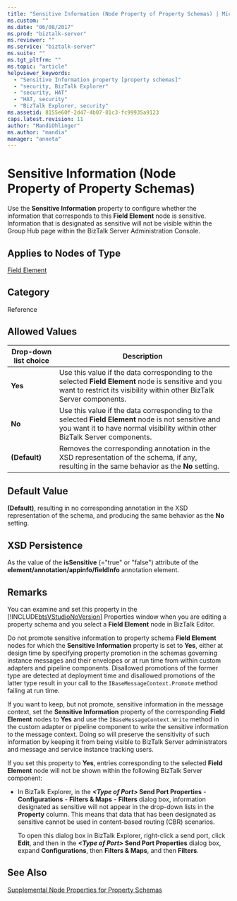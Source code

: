 ```yaml
---
title: "Sensitive Information (Node Property of Property Schemas) | Microsoft Docs"
ms.custom: ""
ms.date: "06/08/2017"
ms.prod: "biztalk-server"
ms.reviewer: ""
ms.service: "biztalk-server"
ms.suite: ""
ms.tgt_pltfrm: ""
ms.topic: "article"
helpviewer_keywords: 
  - "Sensitive Information property [property schemas]"
  - "security, BizTalk Explorer"
  - "security, HAT"
  - "HAT, security"
  - "BizTalk Explorer, security"
ms.assetid: 8155e60f-2d47-4b07-81c3-fc99935a9123
caps.latest.revision: 11
author: "MandiOhlinger"
ms.author: "mandia"
manager: "anneta"
---
```

# Sensitive Information (Node Property of Property Schemas)
Use the **Sensitive Information** property to configure whether the information that corresponds to this **Field Element** node is sensitive. Information that is designated as sensitive will not be visible within the Group Hub page within the BizTalk Server Administration Console.  
  
## Applies to Nodes of Type  
 [Field Element](../core/field-element-node-properties.md)  
  
## Category  
 Reference  
  
## Allowed Values  
  
|Drop-down list choice|Description|  
|----------------------------|-----------------|  
|**Yes**|Use this value if the data corresponding to the selected **Field Element** node is sensitive and you want to restrict its visibility within other BizTalk Server components.|  
|**No**|Use this value if the data corresponding to the selected **Field Element** node is not sensitive and you want it to have normal visibility within other BizTalk Server components.|  
|**(Default)**|Removes the corresponding annotation in the XSD representation of the schema, if any, resulting in the same behavior as the **No** setting.|  
  
## Default Value  
 **(Default)**, resulting in no corresponding annotation in the XSD representation of the schema, and producing the same behavior as the **No** setting.  
  
## XSD Persistence  
 As the value of the **isSensitive** (="true" or "false") attribute of the **element/annotation/appinfo/fieldInfo** annotation element.  
  
## Remarks  
 You can examine and set this property in the [!INCLUDE[btsVStudioNoVersion](../includes/btsvstudionoversion-md.md)] Properties window when you are editing a property schema and you select a **Field Element** node in BizTalk Editor.  
  
 Do not promote sensitive information to property schema **Field Element** nodes for which the **Sensitive Information** property is set to **Yes**, either at design time by specifying property promotion in the schemas governing instance messages and their envelopes or at run time from within custom adapters and pipeline components. Disallowed promotions of the former type are detected at deployment time and disallowed promotions of the latter type result in your call to the `IBaseMessageContext.Promote` method failing at run time.  
  
 If you want to keep, but not promote, sensitive information in the message context, set the **Sensitive Information** property of the corresponding **Field Element** nodes to **Yes** and use the `IBaseMessageContext.Write` method in the custom adapter or pipeline component to write the sensitive information to the message context. Doing so will preserve the sensitivity of such information by keeping it from being visible to BizTalk Server administrators and message and service instance tracking users.  
  
 If you set this property to **Yes**, entries corresponding to the selected **Field Element** node will not be shown within the following BizTalk Server component:  
  
-   In BizTalk Explorer, in the ***\<Type of Port>* Send Port Properties** - **Configurations** - **Filters & Maps** - **Filters** dialog box, information designated as sensitive will not appear in the drop-down lists in the **Property** column. This means that data that has been designated as sensitive cannot be used in content-based routing (CBR) scenarios.  
  
     To open this dialog box in BizTalk Explorer, right-click a send port, click **Edit**, and then in the ***\<Type of Port>* Send Port Properties** dialog box, expand **Configurations**, then **Filters & Maps**, and then **Filters**.  
  
## See Also  
 [Supplemental Node Properties for Property Schemas](../core/supplemental-node-properties-for-property-schemas.md)